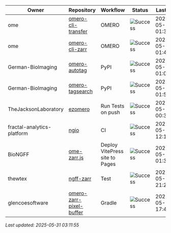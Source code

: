 | Owner | Repository | Workflow | Status | Last Run | URL |
| ----- | ---------- | -------- | ------ | -------- | --- |
| ome | [omero-cli-transfer](https://github.com/ome/omero-cli-transfer) | OMERO | ![Success](https://img.shields.io/badge/Success-brightgreen) | 2025-05-31 01:39:45 | [15358814883](https://github.com/ome/omero-cli-transfer/actions/runs/15358814883) |
| ome | [omero-cli-zarr](https://github.com/ome/omero-cli-zarr) | OMERO | ![Success](https://img.shields.io/badge/Success-brightgreen) | 2025-05-25 01:45:23 | [15232991162](https://github.com/ome/omero-cli-zarr/actions/runs/15232991162) |
| German-BioImaging | [omero-autotag](https://github.com/German-BioImaging/omero-autotag) | PyPI | ![Success](https://img.shields.io/badge/Success-brightgreen) | 2025-05-31 01:01:49 | [15358476343](https://github.com/German-BioImaging/omero-autotag/actions/runs/15358476343) |
| German-BioImaging | [omero-tagsearch](https://github.com/German-BioImaging/omero-tagsearch) | PyPI | ![Success](https://img.shields.io/badge/Success-brightgreen) | 2025-05-31 01:51:44 | [15358914344](https://github.com/German-BioImaging/omero-tagsearch/actions/runs/15358914344) |
| TheJacksonLaboratory | [ezomero](https://github.com/TheJacksonLaboratory/ezomero) | Run Tests on push | ![Success](https://img.shields.io/badge/Success-brightgreen) | 2025-05-25 00:36:03 | [15232456855](https://github.com/TheJacksonLaboratory/ezomero/actions/runs/15232456855) |
| fractal-analytics-platform | [ngio](https://github.com/fractal-analytics-platform/ngio) | CI | ![Success](https://img.shields.io/badge/Success-brightgreen) | 2025-05-28 12:16:44 | [15299896320](https://github.com/fractal-analytics-platform/ngio/actions/runs/15299896320) |
| BioNGFF | [ome-zarr.js](https://github.com/BioNGFF/ome-zarr.js) | Deploy VitePress site to Pages | ![Success](https://img.shields.io/badge/Success-brightgreen) | 2025-05-31 01:39:56 | [15358816294](https://github.com/BioNGFF/ome-zarr.js/actions/runs/15358816294) |
| thewtex | [ngff-zarr](https://github.com/thewtex/ngff-zarr) | Test | ![Success](https://img.shields.io/badge/Success-brightgreen) | 2025-05-23 21:25:44 | [15219510314](https://github.com/thewtex/ngff-zarr/actions/runs/15219510314) |
| glencoesoftware | [omero-zarr-pixel-buffer](https://github.com/glencoesoftware/omero-zarr-pixel-buffer) | Gradle | ![Success](https://img.shields.io/badge/Success-brightgreen) | 2025-05-14 17:48:19 | [15027551548](https://github.com/glencoesoftware/omero-zarr-pixel-buffer/actions/runs/15027551548) |


*Last updated: 2025-05-31 03:11:55*